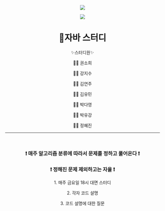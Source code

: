 <div align="center">
<img src="https://capsule-render.vercel.app/api?type=waving&color=auto&height=300&section=header&text=ProblemSolve&fontSize=90" />

  <img src="https://img.shields.io/badge/java-007396?style=for-the-badge&logo=java&logoColor=white"></a>

  <h1>  🚀자바 스터디 </h1>
  
  ✨스터디원✨
  
  👨‍💻 권소희
  
  👨‍💻 강지수
  
  👩‍💻 김연주
  
  👨‍💻 김유민
  
  👩‍💻 박다영
  
  👩‍💻 박유강
  
  👨‍💻 정혜진
  
<hr>
<br>
<h3> ❗ 매주 알고리즘 분류에 따라서 문제를 정하고 풀어온다 ❗ </h3>
<h3> ❗ 정해진 문제 제외하고는 자율 ❗ </h3>


<p>1. 매주 금요일 18시 대면 스터디</p>

<p>2. 각자 코드 설명</p>

<p>3. 코드 설명에 대한 질문</p>
